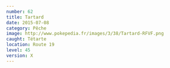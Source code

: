 ```yaml
---
number: 62
title: Tartard
date: 2015-07-08
category: Pêche
image: http://www.pokepedia.fr/images/3/38/Tartard-RFVF.png
caught: Tétarte
location: Route 19
level: 45
version: X
---
```

